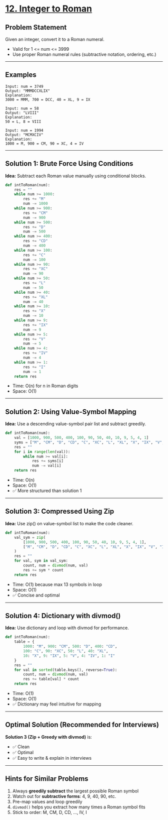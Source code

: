 # [12. Integer to Roman](https://leetcode.com/problems/integer-to-roman/description/?envType=problem-list-v2&envId=hash-table)

## Problem Statement
Given an integer, convert it to a Roman numeral.
- Valid for 1 <= num <= 3999
- Use proper Roman numeral rules (subtractive notation, ordering, etc.)

---

## Examples

```
Input: num = 3749
Output: "MMMDCCXLIX"
Explanation:
3000 = MMM, 700 = DCC, 40 = XL, 9 = IX

Input: num = 58
Output: "LVIII"
Explanation:
50 = L, 8 = VIII

Input: num = 1994
Output: "MCMXCIV"
Explanation:
1000 = M, 900 = CM, 90 = XC, 4 = IV
```

---

## Solution 1: Brute Force Using Conditions
**Idea:** Subtract each Roman value manually using conditional blocks.

```python
def intToRoman(num):
    res = ""
    while num >= 1000:
        res += "M"
        num -= 1000
    while num >= 900:
        res += "CM"
        num -= 900
    while num >= 500:
        res += "D"
        num -= 500
    while num >= 400:
        res += "CD"
        num -= 400
    while num >= 100:
        res += "C"
        num -= 100
    while num >= 90:
        res += "XC"
        num -= 90
    while num >= 50:
        res += "L"
        num -= 50
    while num >= 40:
        res += "XL"
        num -= 40
    while num >= 10:
        res += "X"
        num -= 10
    while num >= 9:
        res += "IX"
        num -= 9
    while num >= 5:
        res += "V"
        num -= 5
    while num >= 4:
        res += "IV"
        num -= 4
    while num >= 1:
        res += "I"
        num -= 1
    return res
```

- Time: O(n) for n in Roman digits
- Space: O(1)

---

## Solution 2: Using Value-Symbol Mapping
**Idea:** Use a descending value-symbol pair list and subtract greedily.

```python
def intToRoman(num):
    val = [1000, 900, 500, 400, 100, 90, 50, 40, 10, 9, 5, 4, 1]
    syms = ["M", "CM", "D", "CD", "C", "XC", "L", "XL", "X", "IX", "V", "IV", "I"]
    res = ""
    for i in range(len(val)):
        while num >= val[i]:
            res += syms[i]
            num -= val[i]
    return res
```

- Time: O(n)
- Space: O(1)
- ✅ More structured than solution 1

---

## Solution 3: Compressed Using Zip
**Idea:** Use zip() on value-symbol list to make the code cleaner.

```python
def intToRoman(num):
    val_sym = zip(
        [1000, 900, 500, 400, 100, 90, 50, 40, 10, 9, 5, 4, 1],
        ["M", "CM", "D", "CD", "C", "XC", "L", "XL", "X", "IX", "V", "IV", "I"]
    )
    res = ""
    for val, sym in val_sym:
        count, num = divmod(num, val)
        res += sym * count
    return res
```

- Time: O(1) because max 13 symbols in loop
- Space: O(1)
- ✅ Concise and optimal

---

## Solution 4: Dictionary with divmod()
**Idea:** Use dictionary and loop with divmod for performance.

```python
def intToRoman(num):
    table = {
        1000: "M", 900: "CM", 500: "D", 400: "CD",
        100: "C", 90: "XC", 50: "L", 40: "XL",
        10: "X", 9: "IX", 5: "V", 4: "IV", 1: "I"
    }
    res = ""
    for val in sorted(table.keys(), reverse=True):
        count, num = divmod(num, val)
        res += table[val] * count
    return res
```

- Time: O(1)
- Space: O(1)
- ✅ Dictionary may feel intuitive for mapping

---

## Optimal Solution (Recommended for Interviews)
**Solution 3 (Zip + Greedy with divmod)** is:
- ✅ Clean
- ✅ Optimal
- ✅ Easy to write & explain in interviews

---

## Hints for Similar Problems
1. Always **greedily subtract** the largest possible Roman symbol
2. Watch out for **subtractive forms**: 4, 9, 40, 90, etc.
3. Pre-map values and loop greedily
4. `divmod()` helps you extract how many times a Roman symbol fits
5. Stick to order: M, CM, D, CD, ..., IV, I